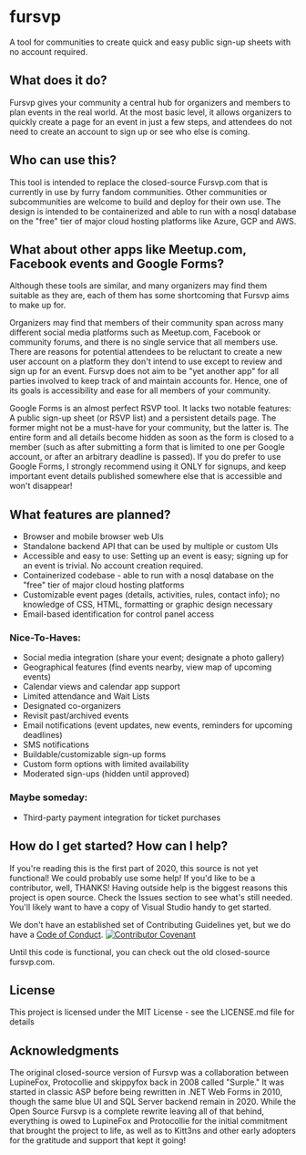 # fursvp
A tool for communities to create quick and easy public sign-up sheets with no account required.

## What does it do?
Fursvp gives your community a central hub for organizers and members to plan events in the real world. At the most basic level, it allows organizers to quickly create a page for an event in just a few steps, and attendees do not need to create an account to sign up or see who else is coming.

## Who can use this?
This tool is intended to replace the closed-source Fursvp.com that is currently in use by furry fandom communities. Other communities or subcommunities are welcome to build and deploy for their own use. The design is intended to be containerized and able to run with a nosql database on the "free" tier of major cloud hosting platforms like Azure, GCP and AWS.

## What about other apps like Meetup.com, Facebook events and Google Forms?
Although these tools are similar, and many organizers may find them suitable as they are, each of them has some shortcoming that Fursvp aims to make up for.

Organizers may find that members of their community span across many different social media platforms such as Meetup.com, Facebook or community forums, and there is no single service that all members use. There are reasons for potential attendees to be reluctant to create a new user account on a platform they don't intend to use except to review and sign up for an event. Fursvp does not aim to be "yet another app" for all parties involved to keep track of and maintain accounts for. Hence, one of its goals is accessibility and ease for all members of your community.

Google Forms is an almost perfect RSVP tool. It lacks two notable features: A public sign-up sheet (or RSVP list) and a persistent details page. The former might not be a must-have for your community, but the latter is. The entire form and all details become hidden as soon as the form is closed to a member (such as after submitting a form that is limited to one per Google account, or after an arbitrary deadline is passed). If you do prefer to use Google Forms, I strongly recommend using it ONLY for signups, and keep important event details published somewhere else that is accessible and won't disappear!

## What features are planned?
- Browser and mobile browser web UIs
- Standalone backend API that can be used by multiple or custom UIs
- Accessible and easy to use: Setting up an event is easy; signing up for an event is trivial. No account creation required.
- Containerized codebase - able to run with a nosql database on the "free" tier of major cloud hosting platforms
- Customizable event pages (details, activities, rules, contact info); no knowledge of CSS, HTML, formatting or graphic design necessary
- Email-based identification for control panel access

### Nice-To-Haves:
- Social media integration (share your event; designate a photo gallery)
- Geographical features (find events nearby, view map of upcoming events)
- Calendar views and calendar app support
- Limited attendance and Wait Lists
- Designated co-organizers
- Revisit past/archived events
- Email notifications (event updates, new events, reminders for upcoming deadlines)
- SMS notifications
- Buildable/customizable sign-up forms
- Custom form options with limited availability
- Moderated sign-ups (hidden until approved)

### Maybe someday:
- Third-party payment integration for ticket purchases

## How do I get started? How can I help?
If you're reading this is the first part of 2020, this source is not yet functional! We could probably use some help! If you'd like to be a contributor, well, THANKS! Having outside help is the biggest reasons this project is open source. Check the Issues section to see what's still needed. You'll likely want to have a copy of Visual Studio handy to get started.

We don't have an established set of Contributing Guidelines yet, but we do have a [Code of Conduct](CODE_OF_CONDUCT.md). [![Contributor Covenant](https://img.shields.io/badge/Contributor%20Covenant-v2.0%20adopted-ff69b4.svg)](CODE_OF_CONDUCT.md)

Until this code is functional, you can check out the old closed-source fursvp.com.

## License
This project is licensed under the MIT License - see the LICENSE.md file for details

## Acknowledgments
The original closed-source version of Fursvp was a collaboration between LupineFox, Protocollie and skippyfox back in 2008 called "Surple." It was started in classic ASP before being rewritten in .NET Web Forms in 2010, though the same blue UI and SQL Server backend remain in 2020. While the Open Source Fursvp is a complete rewrite leaving all of that behind, everything is owed to LupineFox and Protocollie for the initial commitment that brought the project to life, as well as to Kitt3ns and other early adopters for the gratitude and support that kept it going!
